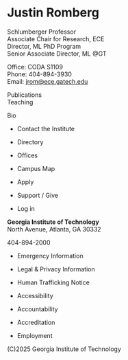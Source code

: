 # Justin Romberg

Schlumberger Professor  
Associate Chair for Research, ECE  
Director, ML PhD Program  
Senior Associate Director, ML @GT

Office: CODA S1109  
Phone: 404-894-3930  
Email: jrom@ece.gatech.edu

Publications  
Teaching

Bio

  * Contact the Institute
  * Directory

  * Offices
  * Campus Map
  * Apply
  * Support / Give

  * Log in

**Georgia Institute of Technology**  
North Avenue, Atlanta, GA 30332

404-894-2000

  * Emergency Information
  * Legal & Privacy Information
  * Human Trafficking Notice

  * Accessibility
  * Accountability
  * Accreditation
  * Employment

(C)2025 Georgia Institute of Technology

